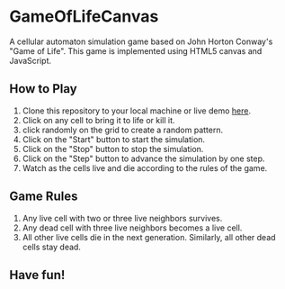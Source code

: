 # GameOfLifeCanvas

A cellular automaton simulation game based on John Horton Conway's "Game of Life". This game is implemented using HTML5 canvas and JavaScript.

## How to Play

1. Clone this repository to your local machine or live demo [here](https://azaone.github.io/GameOfLifeCanvas/).
2. Click on any cell to bring it to life or kill it.
3. click randomly on the grid to create a random pattern.
4. Click on the "Start" button to start the simulation.
5. Click on the "Stop" button to stop the simulation.
6. Click on the "Step" button to advance the simulation by one step.
7. Watch as the cells live and die according to the rules of the game.

## Game Rules

1. Any live cell with two or three live neighbors survives.
2. Any dead cell with three live neighbors becomes a live cell.
3. All other live cells die in the next generation. Similarly, all other dead cells stay dead.

## Have fun!